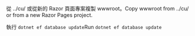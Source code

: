 <span data-ttu-id="3cb85-101">從 ../cu/ 或從新的 Razor 頁面專案複製 wwwroot。</span><span class="sxs-lookup"><span data-stu-id="3cb85-101">Copy wwwroot from ../cu/ or from a new Razor Pages project.</span></span>

<span data-ttu-id="3cb85-102">執行 `dotnet ef database update`</span><span class="sxs-lookup"><span data-stu-id="3cb85-102">Run `dotnet ef database update`</span></span>
